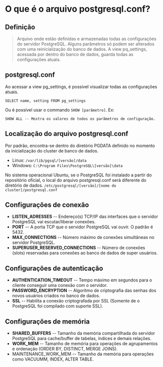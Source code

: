 # O que é o arquivo postgresql.conf?

## Definição
> Arquivo onde estão definidas e armazenadas todas as configurações do servidor PostgreSQL. Alguns parâmetros só podem ser alterados com uma reinicialização do banco de dados. A view pq_settings, acessada por dentro do banco de dados, guarda todas as configurações atuais.

## postgresql.conf
Ao acessar a view pg_settings, é possível visualizar todas as configurações atuais.

```postgresql
SELECT name, setting FROM pg_settings
```

Ou é possível usar o commando `SHOW [parâmetro]`. Ex:
```postgresql
SHOW ALL -- Mostra os valores de todos os parâmetros de configuração.
```

## Localização do arquivo postgresql.conf
Por padrão, encontra-se dentro do diretório PGDATA definido no momento da inicialização do cluster de banco de dados.

* Linux: `/var/lib/pgsql/[versão]/data` 
* Windows: `C:\Program Files\PostgreSQL\[versão]\data`

No sistema operacional Ubuntu, se o PostgreSQL foi instalado a partir do repositório oficial, o local do arquivo postgresql.conf será diferente do diretório de dados. `/etc/postgresql/[versão]/[nome do cluster]/postgresql.conf`

## Configurações de conexão
* **LISTEN_ADRESSES** --
Endereço(s) TCP/IP das interfaces que o servidor PostgreSQL vai escutar/liberar conexões.
* **PORT** -- A porta TCP que o servidor PostgreSQL vai ouvir. O padrão é 5432.
* **MAX_CONNECTIONS** -- Número máximo de conexões simultâneas no servidor PostgreSQL.
* **SUPERUSER_RESERVED_CONNECTIONS** -- Número de conexões (slots) reservadas para conexões ao banco de dados de super usuários.

## Configurações de autenticação
* **AUTHENTICATION_TIMEOUT** -- Tempo máximo em segundos para o cliente conseguir uma conexão com o servidor.
* **PASSWORD_ENCRYPTION** -- Algoritmo de criptografia das senhas dos novos usuários criados no banco de dados.
* **SSL** -- Habilita a conexão criptografada por SSL (Somente de o PostgreSQL foi compilado com suporte SSL).

## Configurações de memória
* **SHARED_BUFFERS** -- Tamanho da memória compartilhada do servidor PostgreSQL para cache/buffer de tabelas, índices e demais relações.
* **WORK_MEM** -- Tamanho de memória para operações de agrupamentos e ordenação (ORDER BY, DISTINCT, MERGE JOINS).
* MAINTENANCE_WORK_MEM -- Tamanho da memória para operações como VACUUMM, INDEX, ALTER TABLE.

